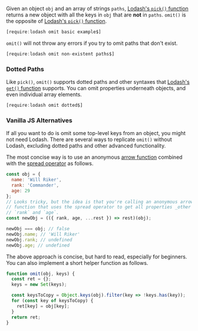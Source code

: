 Given an object `obj` and an array of strings `paths`, [Lodash's `pick()` function](https://lodash.com/docs/4.17.15#pick) returns a new object
with all the keys in `obj` that are **not** in `paths`.
`omit()` is the opposite of [Lodash's `pick()` function](/tutorials/lodash/pick).

```javascript
[require:lodash omit basic example$]
```

`omit()` will not throw any errors if you try to omit paths that don't exist.

```javascript
[require:lodash omit non-existent paths$]
```

### Dotted Paths

Like `pick()`, `omit()` supports dotted paths and other syntaxes that [Lodash's `get()` function](/tutorials/lodash/get) supports.
You can omit properties underneath objects, and even individual array elements.

```javascript
[require:lodash omit dotted$]
```

### Vanilla JS Alternatives

If all you want to do is omit some top-level keys from an object, you might not need Lodash.
There are several ways to replicate `omit()` without Lodash, excluding dotted paths and other advanced functionality.

The most concise way is to use an anonymous [arrow function](/tutorials/fundamentals/arrow) combined with the [spread operator](/tutorials/fundamentals/spread) as follows.

```javascript
const obj = {
  name: 'Will Riker',
  rank: 'Commander',
  age: 29
};
// Looks tricky, but the idea is that you're calling an anonymous arrow
// function that uses the spread operator to get all properties _other than_
// `rank` and `age`.
const newObj = (({ rank, age, ...rest }) => rest)(obj);

newObj === obj; // false
newObj.name; // 'Will Riker'
newObj.rank; // undefined
newObj.age; // undefined
```

The above approach is concise, but hard to read, especially for beginners.
You can also implement a short helper function as follows.

```javascript
function omit(obj, keys) {
  const ret = {};
  keys = new Set(keys);

  const keysToCopy = Object.keys(obj).filter(key => !keys.has(key));
  for (const key of keysToCopy) {
    ret[key] = obj[key];
  }
  return ret;
}
```